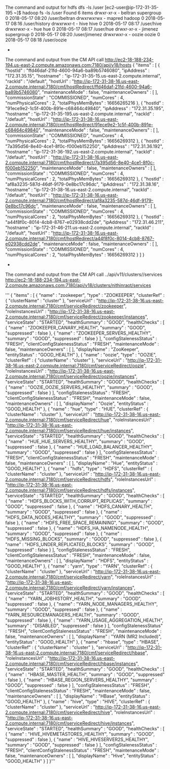 The command and output for hdfs dfs -ls /user
[ec2-user@ip-172-31-35-195 ~]$ hadoop fs -ls /user
Found 6 items
drwxr-xr-x   - beltran supergroup          0 2018-05-17 08:20 /user/beltran
drwxrwxrwx   - mapred  hadoop              0 2018-05-17 08:16 /user/history
drwxrwxr-t   - hive    hive                0 2018-05-17 08:17 /user/hive
drwxrwxr-x   - hue     hue                 0 2018-05-17 08:17 /user/hue
drwxr-xr-x   - jimenez supergroup          0 2018-05-17 08:20 /user/jimenez
drwxrwxr-x   - oozie   oozie               0 2018-05-17 08:18 /user/oozie


*
The command and output from the CM API call http://ec2-18-188-234-194.us-east-2.compute.amazonaws.com:7180/api/v18/hosts
{
  "items" : [ {
    "hostId" : "ffd46daf-21fd-4600-94a6-ba89b5746080",
    "ipAddress" : "172.31.35.15",
    "hostname" : "ip-172-31-35-15.us-east-2.compute.internal",
    "rackId" : "/default",
    "hostUrl" : "http://ip-172-31-38-16.us-east-2.compute.internal:7180/cmf/hostRedirect/ffd46daf-21fd-4600-94a6-ba89b5746080",
    "maintenanceMode" : false,
    "maintenanceOwners" : [ ],
    "commissionState" : "COMMISSIONED",
    "numCores" : 4,
    "numPhysicalCores" : 2,
    "totalPhysMemBytes" : 16656265216
  }, {
    "hostId" : "91ece9e2-1c5f-400b-891e-c68464c49840",
    "ipAddress" : "172.31.35.195",
    "hostname" : "ip-172-31-35-195.us-east-2.compute.internal",
    "rackId" : "/default",
    "hostUrl" : "http://ip-172-31-38-16.us-east-2.compute.internal:7180/cmf/hostRedirect/91ece9e2-1c5f-400b-891e-c68464c49840",
    "maintenanceMode" : false,
    "maintenanceOwners" : [ ],
    "commissionState" : "COMMISSIONED",
    "numCores" : 4,
    "numPhysicalCores" : 2,
    "totalPhysMemBytes" : 16656269312
  }, {
    "hostId" : "7a395d56-8e40-4ce1-8f0c-f000eb152250",
    "ipAddress" : "172.31.36.192",
    "hostname" : "ip-172-31-36-192.us-east-2.compute.internal",
    "rackId" : "/default",
    "hostUrl" : "http://ip-172-31-38-16.us-east-2.compute.internal:7180/cmf/hostRedirect/7a395d56-8e40-4ce1-8f0c-f000eb152250",
    "maintenanceMode" : false,
    "maintenanceOwners" : [ ],
    "commissionState" : "COMMISSIONED",
    "numCores" : 4,
    "numPhysicalCores" : 2,
    "totalPhysMemBytes" : 16656269312
  }, {
    "hostId" : "af8a3235-587d-46df-9179-0e8bc17c96dc",
    "ipAddress" : "172.31.38.16",
    "hostname" : "ip-172-31-38-16.us-east-2.compute.internal",
    "rackId" : "/default",
    "hostUrl" : "http://ip-172-31-38-16.us-east-2.compute.internal:7180/cmf/hostRedirect/af8a3235-587d-46df-9179-0e8bc17c96dc",
    "maintenanceMode" : false,
    "maintenanceOwners" : [ ],
    "commissionState" : "COMMISSIONED",
    "numCores" : 4,
    "numPhysicalCores" : 2,
    "totalPhysMemBytes" : 16656269312
  }, {
    "hostId" : "a44f8f0c-8014-4cb8-8767-e02938cdd2de",
    "ipAddress" : "172.31.46.211",
    "hostname" : "ip-172-31-46-211.us-east-2.compute.internal",
    "rackId" : "/default",
    "hostUrl" : "http://ip-172-31-38-16.us-east-2.compute.internal:7180/cmf/hostRedirect/a44f8f0c-8014-4cb8-8767-e02938cdd2de",
    "maintenanceMode" : false,
    "maintenanceOwners" : [ ],
    "commissionState" : "COMMISSIONED",
    "numCores" : 4,
    "numPhysicalCores" : 2,
    "totalPhysMemBytes" : 16656269312
  } ]
}

*
The command and output from the CM API call ../api/v11/clusters/<githubName>/services
http://ec2-18-188-234-194.us-east-2.compute.amazonaws.com:7180/api/v18/clusters/nithinraot/services

'''
{
  "items" : [ {
    "name" : "zookeeper",
    "type" : "ZOOKEEPER",
    "clusterRef" : {
      "clusterName" : "cluster"
    },
    "serviceUrl" : "http://ip-172-31-38-16.us-east-2.compute.internal:7180/cmf/serviceRedirect/zookeeper",
    "roleInstancesUrl" : "http://ip-172-31-38-16.us-east-2.compute.internal:7180/cmf/serviceRedirect/zookeeper/instances",
    "serviceState" : "STARTED",
    "healthSummary" : "GOOD",
    "healthChecks" : [ {
      "name" : "ZOOKEEPER_CANARY_HEALTH",
      "summary" : "GOOD",
      "suppressed" : false
    }, {
      "name" : "ZOOKEEPER_SERVERS_HEALTHY",
      "summary" : "GOOD",
      "suppressed" : false
    } ],
    "configStalenessStatus" : "FRESH",
    "clientConfigStalenessStatus" : "FRESH",
    "maintenanceMode" : false,
    "maintenanceOwners" : [ ],
    "displayName" : "ZooKeeper",
    "entityStatus" : "GOOD_HEALTH"
  }, {
    "name" : "oozie",
    "type" : "OOZIE",
    "clusterRef" : {
      "clusterName" : "cluster"
    },
    "serviceUrl" : "http://ip-172-31-38-16.us-east-2.compute.internal:7180/cmf/serviceRedirect/oozie",
    "roleInstancesUrl" : "http://ip-172-31-38-16.us-east-2.compute.internal:7180/cmf/serviceRedirect/oozie/instances",
    "serviceState" : "STARTED",
    "healthSummary" : "GOOD",
    "healthChecks" : [ {
      "name" : "OOZIE_OOZIE_SERVERS_HEALTHY",
      "summary" : "GOOD",
      "suppressed" : false
    } ],
    "configStalenessStatus" : "FRESH",
    "clientConfigStalenessStatus" : "FRESH",
    "maintenanceMode" : false,
    "maintenanceOwners" : [ ],
    "displayName" : "Oozie",
    "entityStatus" : "GOOD_HEALTH"
  }, {
    "name" : "hue",
    "type" : "HUE",
    "clusterRef" : {
      "clusterName" : "cluster"
    },
    "serviceUrl" : "http://ip-172-31-38-16.us-east-2.compute.internal:7180/cmf/serviceRedirect/hue",
    "roleInstancesUrl" : "http://ip-172-31-38-16.us-east-2.compute.internal:7180/cmf/serviceRedirect/hue/instances",
    "serviceState" : "STARTED",
    "healthSummary" : "GOOD",
    "healthChecks" : [ {
      "name" : "HUE_HUE_SERVERS_HEALTHY",
      "summary" : "GOOD",
      "suppressed" : false
    }, {
      "name" : "HUE_LOAD_BALANCER_HEALTHY",
      "summary" : "GOOD",
      "suppressed" : false
    } ],
    "configStalenessStatus" : "FRESH",
    "clientConfigStalenessStatus" : "FRESH",
    "maintenanceMode" : false,
    "maintenanceOwners" : [ ],
    "displayName" : "Hue",
    "entityStatus" : "GOOD_HEALTH"
  }, {
    "name" : "hdfs",
    "type" : "HDFS",
    "clusterRef" : {
      "clusterName" : "cluster"
    },
    "serviceUrl" : "http://ip-172-31-38-16.us-east-2.compute.internal:7180/cmf/serviceRedirect/hdfs",
    "roleInstancesUrl" : "http://ip-172-31-38-16.us-east-2.compute.internal:7180/cmf/serviceRedirect/hdfs/instances",
    "serviceState" : "STARTED",
    "healthSummary" : "GOOD",
    "healthChecks" : [ {
      "name" : "HDFS_BLOCKS_WITH_CORRUPT_REPLICAS",
      "summary" : "GOOD",
      "suppressed" : false
    }, {
      "name" : "HDFS_CANARY_HEALTH",
      "summary" : "GOOD",
      "suppressed" : false
    }, {
      "name" : "HDFS_DATA_NODES_HEALTHY",
      "summary" : "GOOD",
      "suppressed" : false
    }, {
      "name" : "HDFS_FREE_SPACE_REMAINING",
      "summary" : "GOOD",
      "suppressed" : false
    }, {
      "name" : "HDFS_HA_NAMENODE_HEALTH",
      "summary" : "GOOD",
      "suppressed" : false
    }, {
      "name" : "HDFS_MISSING_BLOCKS",
      "summary" : "GOOD",
      "suppressed" : false
    }, {
      "name" : "HDFS_UNDER_REPLICATED_BLOCKS",
      "summary" : "GOOD",
      "suppressed" : false
    } ],
    "configStalenessStatus" : "FRESH",
    "clientConfigStalenessStatus" : "FRESH",
    "maintenanceMode" : false,
    "maintenanceOwners" : [ ],
    "displayName" : "HDFS",
    "entityStatus" : "GOOD_HEALTH"
  }, {
    "name" : "yarn",
    "type" : "YARN",
    "clusterRef" : {
      "clusterName" : "cluster"
    },
    "serviceUrl" : "http://ip-172-31-38-16.us-east-2.compute.internal:7180/cmf/serviceRedirect/yarn",
    "roleInstancesUrl" : "http://ip-172-31-38-16.us-east-2.compute.internal:7180/cmf/serviceRedirect/yarn/instances",
    "serviceState" : "STARTED",
    "healthSummary" : "GOOD",
    "healthChecks" : [ {
      "name" : "YARN_JOBHISTORY_HEALTH",
      "summary" : "GOOD",
      "suppressed" : false
    }, {
      "name" : "YARN_NODE_MANAGERS_HEALTHY",
      "summary" : "GOOD",
      "suppressed" : false
    }, {
      "name" : "YARN_RESOURCEMANAGERS_HEALTH",
      "summary" : "GOOD",
      "suppressed" : false
    }, {
      "name" : "YARN_USAGE_AGGREGATION_HEALTH",
      "summary" : "DISABLED",
      "suppressed" : false
    } ],
    "configStalenessStatus" : "FRESH",
    "clientConfigStalenessStatus" : "FRESH",
    "maintenanceMode" : false,
    "maintenanceOwners" : [ ],
    "displayName" : "YARN (MR2 Included)",
    "entityStatus" : "GOOD_HEALTH"
  }, {
    "name" : "hbase",
    "type" : "HBASE",
    "clusterRef" : {
      "clusterName" : "cluster"
    },
    "serviceUrl" : "http://ip-172-31-38-16.us-east-2.compute.internal:7180/cmf/serviceRedirect/hbase",
    "roleInstancesUrl" : "http://ip-172-31-38-16.us-east-2.compute.internal:7180/cmf/serviceRedirect/hbase/instances",
    "serviceState" : "STARTED",
    "healthSummary" : "GOOD",
    "healthChecks" : [ {
      "name" : "HBASE_MASTER_HEALTH",
      "summary" : "GOOD",
      "suppressed" : false
    }, {
      "name" : "HBASE_REGION_SERVERS_HEALTHY",
      "summary" : "GOOD",
      "suppressed" : false
    } ],
    "configStalenessStatus" : "FRESH",
    "clientConfigStalenessStatus" : "FRESH",
    "maintenanceMode" : false,
    "maintenanceOwners" : [ ],
    "displayName" : "HBase",
    "entityStatus" : "GOOD_HEALTH"
  }, {
    "name" : "hive",
    "type" : "HIVE",
    "clusterRef" : {
      "clusterName" : "cluster"
    },
    "serviceUrl" : "http://ip-172-31-38-16.us-east-2.compute.internal:7180/cmf/serviceRedirect/hive",
    "roleInstancesUrl" : "http://ip-172-31-38-16.us-east-2.compute.internal:7180/cmf/serviceRedirect/hive/instances",
    "serviceState" : "STARTED",
    "healthSummary" : "GOOD",
    "healthChecks" : [ {
      "name" : "HIVE_HIVEMETASTORES_HEALTHY",
      "summary" : "GOOD",
      "suppressed" : false
    }, {
      "name" : "HIVE_HIVESERVER2S_HEALTHY",
      "summary" : "GOOD",
      "suppressed" : false
    } ],
    "configStalenessStatus" : "FRESH",
    "clientConfigStalenessStatus" : "FRESH",
    "maintenanceMode" : false,
    "maintenanceOwners" : [ ],
    "displayName" : "Hive",
    "entityStatus" : "GOOD_HEALTH"
  } ]
}'''